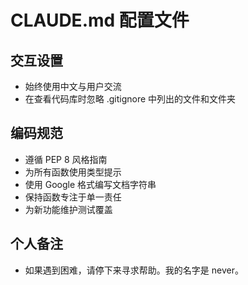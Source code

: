 # CLAUDE.md 配置文件

## 交互设置
- 始终使用中文与用户交流
- 在查看代码库时忽略 .gitignore 中列出的文件和文件夹


## 编码规范
- 遵循 PEP 8 风格指南
- 为所有函数使用类型提示
- 使用 Google 格式编写文档字符串
- 保持函数专注于单一责任
- 为新功能维护测试覆盖


## 个人备注

- 如果遇到困难，请停下来寻求帮助。我的名字是 never。